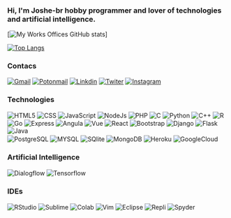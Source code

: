 <!--
**joshe21br/joshe21br** is a ✨ _special_ ✨ repository because its `README.md` (this file) appears on your GitHub profile.

Here are some ideas to get you started:

- 🔭 I’m currently working on ...
- 🌱 I’m currently learning ...
- 👯 I’m looking to collaborate on ...
- 🤔 I’m looking for help with ...
- 💬 Ask me about ...
- 📫 How to reach me: ...
- 😄 Pronouns: ...
- ⚡ Fun fact: ...
-->
### Hi, I'm Joshe-br hobby programmer and lover of technologies and artificial intelligence.


[![My Works Offices GitHub stats](https://github-readme-stats.vercel.app/api?username=MyWorksHomes&show_icons=true&theme=radical)]
<!---
[![Readme Card](https://github-readme-stats.vercel.app/api/pin/?username=MyWorksHomes&repo=github-readme-stats)](https://github.com/MyWorksHomes/github-readme-stats)
--->

[![Top Langs](https://github-readme-stats.vercel.app/api/top-langs/?username=MyWorksHomes&layout=compact)](https://github.com/MyWorksHomes/github-readme-stats)

### Contacs

[![Gmail](https://img.shields.io/badge/Gmail-D14836?style=for-the-badge&logo=gmail&logoColor=white)](https://mail.google.com/worksoffices22@gmail.com)
[![Potonmail](https://img.shields.io/badge/ProtonMail-8B89CC?style=for-the-badge&logo=protonmail&logoColor=white)](ttps://proton.me/joshebr18)
[![Linkdin](https://img.shields.io/badge/LinkedIn-0077B5?style=for-the-badge&logo=linkedin&logoColor=white)]()
[![Twiter](https://img.shields.io/badge/Twitter-1DA1F2?style=for-the-badge&logo=twitter&logoColor=white)]()
[![Instagram](https://img.shields.io/badge/Instagram-E4405F?style=for-the-badge&logo=instagram&logoColor=white)]()

### Technologies
<div style="display: inline_block">
<img align="center" alt="HTML5" src="https://img.shields.io/badge/HTML5-E34F26?style=for-the-badge&logo=html5&logoColor=white"/>
<img align="center" alt="CSS" src="https://img.shields.io/badge/CSS-239120?&style=for-the-badge&logo=css3&logoColor=white"/>
<img align="center" alt="JavaScript" src="https://img.shields.io/badge/JavaScript-F7DF1E?style=for-the-badge&logo=javascript&logoColor=black"/>
<img align="center" alt="NodeJs" src="https://img.shields.io/badge/Node.js-43853D?style=for-the-badge&logo=node.js&logoColor=white"/>
<img align="center" alt="PHP" src="https://img.shields.io/badge/PHP-777BB4?style=for-the-badge&logo=php&logoColor=white"/>
<img align="center" alt="C" src="https://img.shields.io/badge/C-00599C?style=for-the-badge&logo=c&logoColor=white"/>
<img align="center" alt="Python" src="https://img.shields.io/badge/Python-3776AB?style=for-the-badge&logo=python&logoColor=white"/>
<img align="center" alt="C++" src="https://img.shields.io/badge/C%2B%2B-00599C?style=for-the-badge&logo=c%2B%2B&logoColor=white"/>
<img align="center" alt="R" src="https://img.shields.io/badge/R-276DC3?style=for-the-badge&logo=r&logoColor=white"/><br>
<img align="center" alt="Go" src="https://img.shields.io/badge/Go-00ADD8?style=for-the-badge&logo=go&logoColor=white"/>
<img align="center" alt="Express" src="https://img.shields.io/badge/Express.js-404D59?style=for-the-badge"/>
<img align="center" alt="Angula" src="https://img.shields.io/badge/Java-ED8B00?style=for-the-badge&logo=java&logoColor=white"/>
<img align="center" alt="Vue" src="https://img.shields.io/badge/Vue.js-35495E?style=for-the-badge&logo=vue.js&logoColor=4FC08D"/>
<img align="center" alt="React" src="https://img.shields.io/badge/React-20232A?style=for-the-badge&logo=react&logoColor=61DAFB"/>
<img align="center" alt="Bootstrap" src="https://img.shields.io/badge/Bootstrap-563D7C?style=for-the-badge&logo=bootstrap&logoColor=white"/>
<img align="center" alt="Django" src="https://img.shields.io/badge/Django-092E20?style=for-the-badge&logo=django&logoColor=white"/>
<img align="center" alt="Flask" src="https://img.shields.io/badge/Flask-000000?style=for-the-badge&logo=flask&logoColor=white"/>
<img align="center" alt="Java" src="https://img.shields.io/badge/Angular-DD0031?style=for-the-badge&logo=angular&logoColor=white"/><br>
<img align="center" alt="PostgreSQL" src="https://img.shields.io/badge/PostgreSQL-316192?style=for-the-badge&logo=postgresql&logoColor=white"/>
<img align="center" alt="MYSQL" src="https://img.shields.io/badge/MySQL-00000F?style=for-the-badge&logo=mysql&logoColor=white"/>
<img align="center" alt="SQlite" src="https://img.shields.io/badge/SQLite-07405E?style=for-the-badge&logo=sqlite&logoColor=white"/>
<img align="center" alt="MongoDB" src="https://img.shields.io/badge/MongoDB-4EA94B?style=for-the-badge&logo=mongodb&logoColor=white"/>
<img align="center" alt="Heroku" src="https://img.shields.io/badge/Heroku-430098?style=for-the-badge&logo=heroku&logoColor=white"/>
<img align="center" alt="GoogleCloud" src="https://img.shields.io/badge/Google_Cloud-4285F4?style=for-the-badge&logo=google-cloud&logoColor=white"/>
</div>

### Artificial Intelligence

<div style="display: inline_block">
<img align="center" alt="Dialogflow" src="https://img.shields.io/badge/dialogflow-FF9800?style=for-the-badge&logo=dialogflow&logoColor=white"/>
<img align="center" alt="Tensorflow" src="https://img.shields.io/badge/TensorFlow-FF6F00?style=for-the-badge&logo=tensorflow&logoColor=white"/>
</div>

### IDEs
<div style="display: inline_block">
<img align="center" alt="RStudio" src="https://img.shields.io/badge/RStudio-75AADB?style=for-the-badge&logo=RStudio&logoColor=white"/>
<img align="center" alt="Sublime" src="https://img.shields.io/badge/sublime_text-%23575757.svg?&style=for-the-badge&logo=sublime-text&logoColor=important"/>
<img align="center" alt="Colab" src="https://img.shields.io/badge/Colab-F9AB00?style=for-the-badge&logo=googlecolab&color=525252"/>
<img align="center" alt="Vim" src="https://img.shields.io/badge/VIM-%2311AB00.svg?&style=for-the-badge&logo=vim&logoColor=white"/>
<img align="center" alt="Eclipse" src="https://img.shields.io/badge/Eclipse-2C2255?style=for-the-badge&logo=eclipse&logoColor=white"/>
<img align="center" alt="Repli" src="https://img.shields.io/badge/Rider-000000?style=for-the-badge&logo=Rider&logoColor=white"/>
<img align="center" alt="Spyder" src="https://img.shields.io/badge/Spyder%20Ide-FF0000?style=for-the-badge&logo=spyder%20ide&logoColor=white"/>
